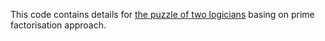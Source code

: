 This code contains details for [the puzzle of two logicians](http://www.qbyte.org/puzzles/p003s.html) basing on prime factorisation approach.
